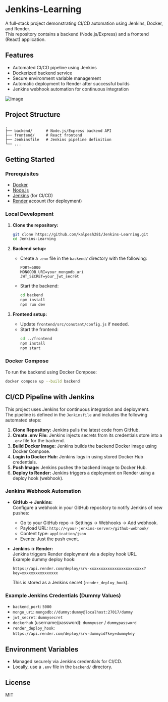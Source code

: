 # Jenkins-Learning

A full-stack project demonstrating CI/CD automation using Jenkins, Docker, and Render.  
This repository contains a backend (Node.js/Express) and a frontend (React) application.

## Features

- Automated CI/CD pipeline using Jenkins
- Dockerized backend service
- Secure environment variable management
- Automatic deployment to Render after successful builds
- Jenkins webhook automation for continuous integration

![Image](file:///Users/kalpesh/Desktop/Screenshot%202025-07-11%20at%205.27.46%E2%80%AFPM.png)


## Project Structure

```
.
├── backend/      # Node.js/Express backend API
├── frontend/     # React frontend
├── Jenkinsfile   # Jenkins pipeline definition
└── ...
```

## Getting Started

### Prerequisites

- [Docker](https://www.docker.com/)
- [Node.js](https://nodejs.org/)
- [Jenkins](https://www.jenkins.io/) (for CI/CD)
- [Render](https://render.com/) account (for deployment)

### Local Development

1. **Clone the repository:**

   ```sh
   git clone https://github.com/kalpesh281/Jenkins-Learning.git
   cd Jenkins-Learning
   ```

2. **Backend setup:**

   - Create a `.env` file in the `backend/` directory with the following:
     ```
     PORT=5000
     MONGODB_URI=your_mongodb_uri
     JWT_SECRET=your_jwt_secret
     ```
   - Start the backend:
     ```sh
     cd backend
     npm install
     npm run dev
     ```

3. **Frontend setup:**
   - Update `frontend/src/constant/config.js` if needed.
   - Start the frontend:
     ```sh
     cd ../frontend
     npm install
     npm start
     ```

### Docker Compose

To run the backend using Docker Compose:

```sh
docker compose up --build backend
```

## CI/CD Pipeline with Jenkins

This project uses Jenkins for continuous integration and deployment.  
The pipeline is defined in the `Jenkinsfile` and includes the following automated steps:

1. **Clone Repository:** Jenkins pulls the latest code from GitHub.
2. **Create .env File:** Jenkins injects secrets from its credentials store into a `.env` file for the backend.
3. **Build Docker Image:** Jenkins builds the backend Docker image using Docker Compose.
4. **Login to Docker Hub:** Jenkins logs in using stored Docker Hub credentials.
5. **Push Image:** Jenkins pushes the backend image to Docker Hub.
6. **Deploy to Render:** Jenkins triggers a deployment on Render using a deploy hook (webhook).

### Jenkins Webhook Automation

- **GitHub → Jenkins:**  
  Configure a webhook in your GitHub repository to notify Jenkins of new pushes:

  - Go to your GitHub repo → Settings → Webhooks → Add webhook.
  - Payload URL: `http://<your-jenkins-server>/github-webhook/`
  - Content type: `application/json`
  - Events: Just the push event.

- **Jenkins → Render:**  
  Jenkins triggers Render deployment via a deploy hook URL.  
  Example dummy deploy hook:
  ```
  https://api.render.com/deploy/srv-xxxxxxxxxxxxxxxxxxxxxxxx?key=xxxxxxxxxxxxxxxx
  ```
  This is stored as a Jenkins secret (`render_deploy_hook`).

### Example Jenkins Credentials (Dummy Values)

- `backend_port`: `5000`
- `mongo_uri`: `mongodb://dummy:dummy@localhost:27017/dummy`
- `jwt_secret`: `dummysecret`
- `dockerhub` (username/password): `dummyuser` / `dummypassword`
- `render_deploy_hook`:  
  `https://api.render.com/deploy/srv-dummyid?key=dummykey`

## Environment Variables

- Managed securely via Jenkins credentials for CI/CD.
- Locally, use a `.env` file in the `backend/` directory.

## License

MIT
